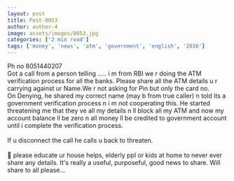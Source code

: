 ```yaml
---
layout: post
title: Post-0053
author: author-4
image: assets/images/0053.jpg
categories: ['2 min read']
tags: ['money', 'news', 'atm', 'government', 'english', '2016']
---
```

Ph no 8051440207  <br>
 Got a call from a person telling ..... i m from RBI we r doing the ATM verification process for all the banks. Please share all the ATM details u r carrying against ur Name.We r not asking for Pin but only the card no.  <br>
 On Denying, he shared my correct name (may b from true caller) n told its a government verification process n i m not cooperating this. He started threatening me that they ve all my details n ll block all my ATM and now my account balance ll be zero n all money ll be credited to government account until i complete the verification process.  <br>
   <br>
 If u disconnect the call he calls u back to threaten.  <br>
   <br>
 🙏 please educate ur house helps, elderly ppl or kids at home to never ever share any details. It's really a useful, purposeful,  good news to share. Will share to all please...